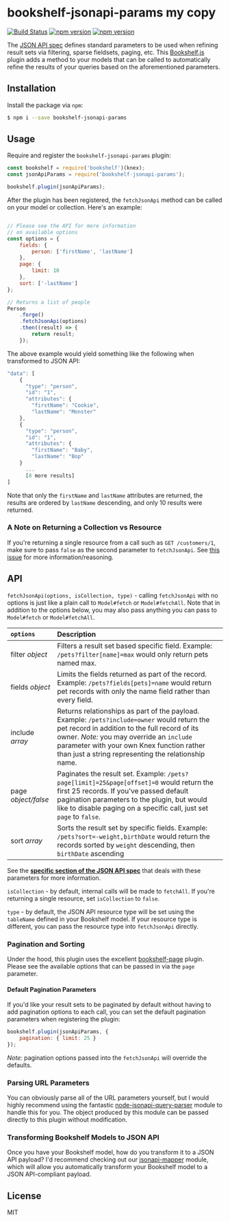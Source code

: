 # bookshelf-jsonapi-params my copy
[![Build Status](https://travis-ci.org/scoutforpets/bookshelf-jsonapi-params.svg?branch=master)](https://travis-ci.org/scoutforpets/bookshelf-jsonapi-params) [![npm version](https://badge.fury.io/js/bookshelf-jsonapi-params.svg)](https://badge.fury.io/js/bookshelf-jsonapi-params) [![npm version](https://david-dm.org/scoutforpets/bookshelf-jsonapi-params.svg)](https://david-dm.org/scoutforpets/bookshelf-jsonapi-params)

The [JSON API spec](https://jsonapi.org/format) defines standard parameters to be used when refining result sets via filtering, sparse fieldsets, paging, etc. This [Bookshelf.js](https://github.com/tgriesser/bookshelf) plugin adds a method to your models that can be called to automatically refine the results of your queries based on the aforementioned parameters.

## Installation

Install the package via `npm`:

```sh
$ npm i --save bookshelf-jsonapi-params
```

## Usage

Require and register the `bookshelf-jsonapi-params` plugin:

```js
const bookshelf = require('bookshelf')(knex);
const jsonApiParams = require('bookshelf-jsonapi-params');

bookshelf.plugin(jsonApiParams);
```

After the plugin has been registered, the `fetchJsonApi` method can be called on your model or collection. Here's an example:

```js

// Please see the API for more information
// on available options
const options = {
    fields: {
        person: ['firstName', 'lastName']
    },
    page: {
        limit: 10
    },
    sort: ['-lastName']
};

// Returns a list of people
Person
    .forge()
    .fetchJsonApi(options)
    .then((result) => {
        return result;
    });
```

The above example would yield something like the following when transformed to JSON API:

```js
"data": [
    {
      "type": "person",
      "id": "1",
      "attributes": {
        "firstName": "Cookie",
        "lastName": "Monster"
    },
    {
      "type": "person",
      "id": "1",
      "attributes": {
        "firstName": "Baby",
        "lastName": "Bop"
    }
      ...
      [8 more results]
]
```

Note that only the `firstName` and `lastName` attributes are returned, the results are ordered by `lastName` descending, and only 10 results were returned.

### A Note on Returning a Collection vs Resource
If you're returning a single resource from a call such as `GET /customers/1`, make sure to pass `false` as the second parameter to `fetchJsonApi`. See [this issue](https://github.com/scoutforpets/bookshelf-jsonapi-params/issues/4) for more information/reasoning.

## API

`fetchJsonApi(options, isCollection, type)` - calling `fetchJsonApi` with no options is just like a plain call to `Model#fetch` or `Model#fetchAll`. Note that in addition to the options below, you may also pass anything you can pass to `Model#fetch` or `Model#fetchAll`.

`options`    | Description
:------------- | :-------------
filter _object_  | Filters a result set based specific field. Example: `/pets?filter[name]=max` would only return pets named max.
fields _object_   | Limits the fields returned as part of the record. Example: `/pets?fields[pets]=name` would return pet records with only the name field rather than every field.
include _array_  | Returns relationships as part of the payload. Example: `/pets?include=owner` would return the pet record in addition to the full record of its owner. _Note:_ you may override an `include` parameter with your own Knex function rather than just a string representing the relationship name.
page _object/false_  | Paginates the result set. Example: `/pets?page[limit]=25&page[offset]=0` would return the first 25 records. If you've passed default pagination parameters to the plugin, but would like to disable paging on a specific call, just set `page` to `false`.
sort _array_     | Sorts the result set by specific fields. Example: `/pets?sort=-weight,birthDate` would return the records sorted by `weight` descending, then `birthDate` ascending

See the **[specific section of the JSON API spec](http://jsonapi.org/format/#fetching-includes)** that deals with these parameters for more information.

`isCollection` - by default, internal calls will be made to `fetchAll`. If you're returning a single resource, set `isCollection` to `false`.

`type` - by default, the JSON API resource type will be set using the `tableName` defined in your Bookshelf model. If your resource type is different, you can pass the resource type into `fetchJsonApi` directly.

### Pagination and Sorting
Under the hood, this plugin uses the excellent [bookshelf-page](https://github.com/anyong/bookshelf-page) plugin. Please see the available options that can be passed in via the `page` parameter.

#### Default Pagination Parameters
If you'd like your result sets to be paginated by default without having to add pagination options to each call, you can set the default pagination parameters when registering the plugin:

```js
bookshelf.plugin(jsonApiParams, {
    pagination: { limit: 25 }
});
```

_Note:_ pagination options passed into the `fetchJsonApi` will override the defaults.

### Parsing URL Parameters
You can obviously parse all of the URL parameters yourself, but I would highly recommend using the fantastic [node-jsonapi-query-parser](https://github.com/kideh88/node-jsonapi-query-parser) module to handle this for you. The object produced by this module can be passed directly to this plugin without modification.

### Transforming Bookshelf Models to JSON API
Once you have your Bookshelf model, how do you transform it to a JSON API payload? I'd recommend checking out our [jsonapi-mapper](https://github.com/scoutforpets/jsonapi-mapper) module, which will allow you automatically transform your Bookshelf model to a JSON API-compliant payload.

## License

MIT
